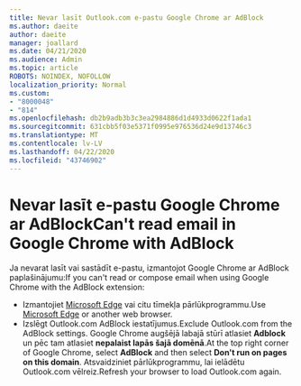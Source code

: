 ```yaml
---
title: Nevar lasīt Outlook.com e-pastu Google Chrome ar AdBlock
ms.author: daeite
author: daeite
manager: joallard
ms.date: 04/21/2020
ms.audience: Admin
ms.topic: article
ROBOTS: NOINDEX, NOFOLLOW
localization_priority: Normal
ms.custom:
- "8000048"
- "814"
ms.openlocfilehash: db2b9adb3b3c3ea2984886d1d4933d0622f1ada1
ms.sourcegitcommit: 631cbb5f03e5371f0995e976536d24e9d13746c3
ms.translationtype: MT
ms.contentlocale: lv-LV
ms.lasthandoff: 04/22/2020
ms.locfileid: "43746902"
---
```

# <a name="cant-read-email-in-google-chrome-with-adblock"></a><span data-ttu-id="858c4-102">Nevar lasīt e-pastu Google Chrome ar AdBlock</span><span class="sxs-lookup"><span data-stu-id="858c4-102">Can't read email in Google Chrome with AdBlock</span></span>

<span data-ttu-id="858c4-103">Ja nevarat lasīt vai sastādīt e-pastu, izmantojot Google Chrome ar AdBlock paplašinājumu:</span><span class="sxs-lookup"><span data-stu-id="858c4-103">If you can't read or compose email when using Google Chrome with the AdBlock extension:</span></span>

- <span data-ttu-id="858c4-104">Izmantojiet [Microsoft Edge](https://go.microsoft.com/fwlink/p/?linkid=2001503&amp;clcid=0x409) vai citu tīmekļa pārlūkprogrammu.</span><span class="sxs-lookup"><span data-stu-id="858c4-104">Use [Microsoft Edge](https://go.microsoft.com/fwlink/p/?linkid=2001503&amp;clcid=0x409) or another web browser.</span></span>
- <span data-ttu-id="858c4-105">Izslēgt Outlook.com AdBlock iestatījumus.</span><span class="sxs-lookup"><span data-stu-id="858c4-105">Exclude Outlook.com from the AdBlock settings.</span></span> <span data-ttu-id="858c4-106">Google Chrome augšējā labajā stūrī atlasiet **Adblock** un pēc tam atlasiet **nepalaist lapās šajā domēnā**.</span><span class="sxs-lookup"><span data-stu-id="858c4-106">At the top right corner of Google Chrome, select **AdBlock** and then select **Don't run on pages on this domain**.</span></span> <span data-ttu-id="858c4-107">Atsvaidziniet pārlūkprogrammu, lai ielādētu Outlook.com vēlreiz.</span><span class="sxs-lookup"><span data-stu-id="858c4-107">Refresh your browser to load Outlook.com again.</span></span>